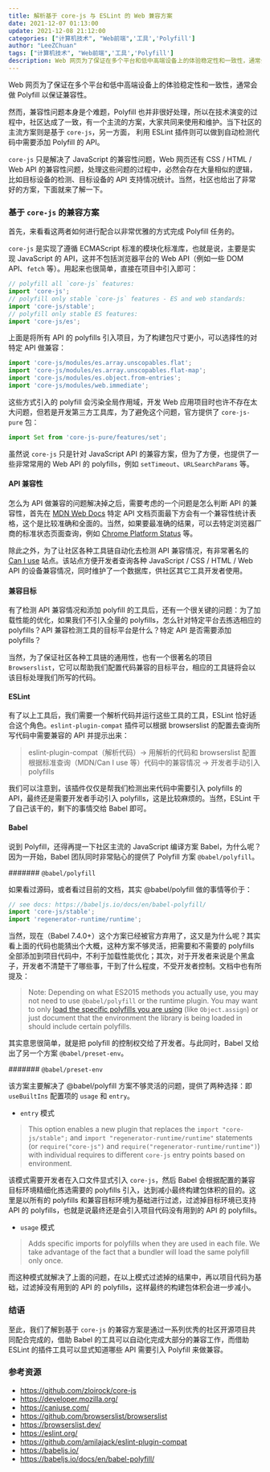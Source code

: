 ```yaml
---
title: 解析基于 core-js 与 ESLint 的 Web 兼容方案
date: 2021-12-07 01:13:00
update: 2021-12-08 21:12:00
categories: ["计算机技术", "Web前端",'工具','Polyfill']
author: "LeeZChuan"
tags: ["计算机技术", "Web前端",'工具','Polyfill']
description: Web 网页为了保证在多个平台和低中高端设备上的体验稳定性和一致性，通常会做 Polyfill 以保证兼容性，当下社区的主流方案则是基于 core-js，而 ESLint 则可作为自动检测的辅助工具。
---
```




Web 网页为了保证在多个平台和低中高端设备上的体验稳定性和一致性，通常会做 Polyfill 以保证兼容性。

然而，兼容性问题本身是个难题，Polyfill 也并非很好处理，所以在技术演变的过程中，社区达成了一致，有一个主流的方案，大家共同来使用和维护。当下社区的主流方案则是基于 `core-js`，另一方面， 利用 ESLint 插件则可以做到自动检测代码中需要添加 Polyfill 的 API。

`core-js` 只是解决了 JavaScript 的兼容性问题，Web 网页还有 CSS / HTML / Web API 的兼容性问题，处理这些问题的过程中，必然会存在大量相似的逻辑，比如目标设备的检测、目标设备的 API 支持情况统计。当然，社区也给出了非常好的方案，下面就来了解一下。

<!-- truncate -->

### 基于 `core-js` 的兼容方案

首先，来看看这两者如何进行配合以非常优雅的方式完成 Polyfill 任务的。

`core-js` 是实现了遵循 ECMAScript 标准的模块化标准库，也就是说，主要是实现 JavaScript 的 API，这并不包括浏览器平台的 Web API（例如一些 DOM API、`fetch` 等）。用起来也很简单，直接在项目中引入即可：

```javascript
// polyfill all `core-js` features:
import 'core-js';
// polyfill only stable `core-js` features - ES and web standards:
import 'core-js/stable';
// polyfill only stable ES features:
import 'core-js/es';
```

上面是将所有 API 的 polyfills 引入项目，为了构建包尺寸更小，可以选择性的对特定 API 做兼容：

```javascript
import 'core-js/modules/es.array.unscopables.flat';
import 'core-js/modules/es.array.unscopables.flat-map';
import 'core-js/modules/es.object.from-entries';
import 'core-js/modules/web.immediate';
```

这些方式引入的 polyfill 会污染全局作用域，开发 Web 应用项目时也许不存在太大问题，但若是开发第三方工具库，为了避免这个问题，官方提供了 `core-js-pure` 包：

```javascript
import Set from 'core-js-pure/features/set';
```

虽然说 `core-js` 只是针对 JavaScript API 的兼容方案，但为了方便，也提供了一些非常常用的 Web API 的 polyfills，例如 `setTimeout`、`URLSearchParams` 等。

#### API 兼容性

怎么为 API 做兼容的问题解决掉之后，需要考虑的一个问题是怎么判断 API 的兼容性，首先在 [MDN Web Docs](https://developer.mozilla.org/) 特定 API 文档页面最下方会有一个兼容性统计表格，这个是比较准确和全面的。当然，如果要最准确的结果，可以去特定浏览器厂商的标准状态页面查询，例如 [Chrome Platform Status](https://www.chromestatus.com/features) 等。

除此之外，为了让社区各种工具链自动化去检测 API 兼容情况，有非常著名的 [Can I use](https://caniuse.com/) 站点。该站点方便开发者查询各种 JavaScript / CSS / HTML / Web API 的设备兼容情况，同时维护了一个数据库，供社区其它工具开发者使用。

#### 兼容目标

有了检测 API 兼容情况和添加 polyfill 的工具后，还有一个很关键的问题：为了加载性能的优化，如果我们不引入全量的 polyfills，怎么针对特定平台去拣选相应的 polyfills？API 兼容检测工具的目标平台是什么？特定 API 是否需要添加 polyfills？

当然，为了保证社区各种工具链的通用性，也有一个很著名的项目 `Browserslist`，它可以帮助我们配置代码兼容的目标平台，相应的工具链将会以该目标处理我们所写的代码。

#### ESLint

有了以上工具后，我们需要一个解析代码并运行这些工具的工具，ESLint 恰好适合这个角色。`eslint-plugin-compat` 插件可以根据 browserslist 的配置去查询所写代码中需要兼容的 API 并提示出来：

> eslint-plugin-compat（解析代码）-> 用解析的代码和 browserslist 配置根据标准查询（MDN/Can I use 等）代码中的兼容情况 -> 开发者手动引入 polyfills

我们可以注意到，该插件仅仅是帮我们检测出来代码中需要引入 polyfills 的 API，最终还是需要开发者手动引入 polyfills，这是比较麻烦的。当然，ESLint 干了自己该干的，剩下的事情交给 Babel 即可。

#### Babel

说到 Polyfill，还得再提一下社区主流的 JavaScript 编译方案 Babel，为什么呢？因为一开始，Babel 团队同时非常贴心的提供了 Polyfill 方案 `@babel/polyfill`。

####### `@babel/polyfill`

如果看过源码，或者看过目前的文档，其实 @babel/polyfill 做的事情等价于：

```javascript
// see docs: https://babeljs.io/docs/en/babel-polyfill/
import 'core-js/stable';
import 'regenerator-runtime/runtime';
```

当然，现在（Babel 7.4.0+）这个方案已经被官方弃用了，这又是为什么呢？其实看上面的代码也能猜出个大概，这种方案不够灵活，把需要和不需要的 polyfills 全部添加到项目代码中，不利于加载性能优化；其次，对于开发者来说是个黑盒子，开发者不清楚干了哪些事，干到了什么程度，不受开发者控制。文档中也有所提及：

> Note: Depending on what ES2015 methods you actually use, you may not need to use `@babel/polyfill` or the runtime plugin. You may want to only [load the specific polyfills you are using](https://github.com/zloirock/core-js#commonjs-api) (like `Object.assign`) or just document that the environment the library is being loaded in should include certain polyfills.

其实意思很简单，就是把 polyfill 的控制权交给了开发者。与此同时，Babel 又给出了另一个方案 `@babel/preset-env`。

####### `@babel/preset-env`

该方案主要解决了 @babel/polyfill 方案不够灵活的问题，提供了两种选择：即 `useBuiltIns` 配置项的 `usage` 和 `entry`。

- `entry` 模式

> This option enables a new plugin that replaces the `import "core-js/stable";` and `import "regenerator-runtime/runtime"` statements (or `require("core-js")` and `require("regenerator-runtime/runtime")`) with individual requires to different `core-js` entry points based on environment.

该模式需要开发者在入口文件显式引入 `core-js`，然后 Babel 会根据配置的兼容目标环境精细化拣选需要的 polyfills 引入，达到减小最终构建包体积的目的。这里是以所有的 polyfills 和兼容目标环境为基础进行过滤，过滤掉目标环境已支持 API 的 polyfills，也就是说最终还是会引入项目代码没有用到的 API 的 polyfills。

- `usage` 模式

> Adds specific imports for polyfills when they are used in each file. We take advantage of the fact that a bundler will load the same polyfill only once.

而这种模式就解决了上面的问题，在以上模式过滤掉的结果中，再以项目代码为基础，过滤掉没有用到的 API 的 polyfills，这样最终的构建包体积会进一步减小。

### 结语

至此，我们了解到基于 `core-js` 的兼容方案是通过一系列优秀的社区开源项目共同配合完成的，借助 Babel 的工具可以自动化完成大部分的兼容工作，而借助 ESLint 的插件工具可以显式知道哪些 API 需要引入 Polyfill 来做兼容。

### 参考资源

- https://github.com/zloirock/core-js
- https://developer.mozilla.org/
- https://caniuse.com/
- https://github.com/browserslist/browserslist
- https://browserslist.dev/
- https://eslint.org/
- https://github.com/amilajack/eslint-plugin-compat
- https://babeljs.io/
- https://babeljs.io/docs/en/babel-polyfill/
